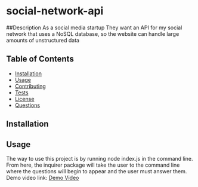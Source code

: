 # social-network-api

##Description
As a social media startup They want an API for my social network that uses a NoSQL database, so the website can handle large amounts of unstructured data


  ## Table of Contents
  * [Installation](#installation)
  * [Usage](#Usage)
  * [Contributing](#Contributing)
  * [Tests](#Tests)
  * [License](#License)
  * [Questions](#Questions)

  ## Installation


  ## Usage
  
  The way to use this project is by running node index.js in the command line. From here, the inquirer package will take the user to the command line where the questions will begin to appear and the user must answer them.
  Demo video link: [Demo Video]()

